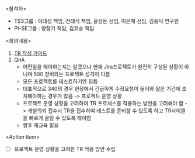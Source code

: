 <참석자>
- TS3그룹 : 이대성 책임, 전태식 책임, 윤상돈 선임, 이은채 선임, 김용덕 연구원
- PI-SE그룹 : 양창기 책임, 김효승 책임

<회의내용>
1. [TR 작성 가이드](https://do-intekplus.atlassian.net/wiki/x/NADCJw?atlOrigin=eyJpIjoiOTNjMjZhN2YyOGZhNDQ1NjhiNDkwMjMzZDcwODExY2MiLCJwIjoiYyJ9)
2. QnA
	- 어떤일을 해야하는지는 알겠으나 현재 Jira프로젝트가 완전히 구성된 상황이 아니며 500 장비와는 프로젝트 성격이 다름
	- 모든 프로젝트를 테스트하기엔 힘듬
	- 대표적으로 340의 경우 현장에서 긴급하게 수정요청이 들어와 짧은 기간에 조치해야하는 경우가 많음 -> 프로젝트 운영 상황
	- 프로젝트 운영 상황을 고려하여 TR 프로세스를 적용하는 방안을 고려해야 함 -> 개발의뢰 접수시 TR을 접수하여 테스트를 준비할 수 있도록 하고 TR사이클을 빠르게 굴릴 수 있도록 해야함
	- 향후 재교육 필요

<*Action Item*>
- [ ] 프로젝트 운영 상황을 고려한 TR 적용 방안 수립